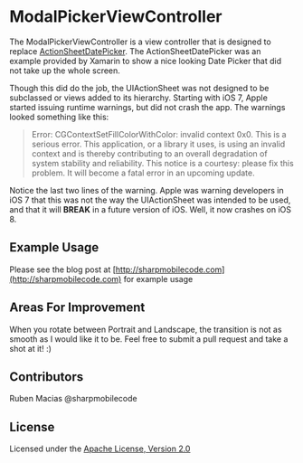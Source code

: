 ModalPickerViewController
===========

The ModalPickerViewController is a view controller that is designed to replace [ActionSheetDatePicker](http://developer.xamarin.com/recipes/ios/standard_controls/actionsheet/actionsheet_date_picker/).  The ActionSheetDatePicker was an example provided by Xamarin to show a nice looking Date Picker that did not take up the whole screen.

Though this did do the job, the UIActionSheet was not designed to be subclassed or views added to its hierarchy.  Starting with iOS 7, Apple started issuing runtime warnings, but did not crash the app.  The warnings looked something like this:

> Error: CGContextSetFillColorWithColor: invalid context 0x0. This is a serious error. 
> This application, or a library it uses, is using an invalid context  and is thereby contributing 
> to an overall degradation of system stability and reliability. 
> This notice is a courtesy: please fix this problem. 
> It will become a fatal error in an upcoming update.

Notice the last two lines of the warning.  Apple was warning developers in iOS 7 that this was not the way the UIActionSheet was intended to be used, and that it will **BREAK** in a future version of iOS.  Well, it now crashes on iOS 8.

## Example Usage
Please see the blog post at [http://sharpmobilecode.com](http://sharpmobilecode.com) for example usage

## Areas For Improvement
When you rotate between Portrait and Landscape, the transition is not as smooth as I would like it to be.  Feel free to submit a pull request and take a shot at it!  :)

## Contributors
Ruben Macias @sharpmobilecode

## License
Licensed under the [Apache License, Version 2.0](http://www.apache.org/licenses/LICENSE-2.0.html)
